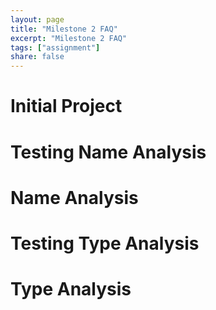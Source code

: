 ```yaml
---
layout: page
title: "Milestone 2 FAQ"
excerpt: "Milestone 2 FAQ"
tags: ["assignment"]
share: false
---
```


# Initial Project

# Testing Name Analysis

# Name Analysis

# Testing Type Analysis

# Type Analysis
